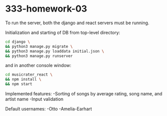 # 333-homework-03

To run the server, both the django and react servers must be running.

Initialization and starting of DB from top-level directory:
```bash
cd django \
&& python3 manage.py migrate \
&& python3 manage.py loaddata initial.json \
&& python3 manage.py runserver
```

and in another console window:
```bash
cd musicrater_react \
&& npm install \
&& npm start
```

Implemented features:
-Sorting of songs by average rating, song name, and artist name
-Input validation

Default usernames:
-Otto
-Amelia-Earhart
